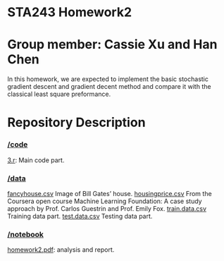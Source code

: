 # STA243 Homework2
# Group member:  Cassie Xu and Han Chen
In this homework, we are expected to implement the basic stochastic gradient descent and gradient decent method and compare it with the classical least square preformance.


# Repository Description
### [/code](code)
[3.r](code/3.r): Main code part.  
### [/data](data)
[fancyhouse.csv](data/fancyhouse.csv)  Image of Bill Gates’ house.
[housingprice.csv](data/housingprice.csv) From the Coursera open course Machine Learning Foundation: A case study approach by Prof. Carlos Guestrin and Prof. Emily Fox. 
[train.data.csv](data/train.data.csv) Training data part.
[test.data.csv](data/test.data.csv)  Testing data part.

### [/notebook](notebook)
[homework2.pdf](notebook/homework2.pdf): analysis and report.
